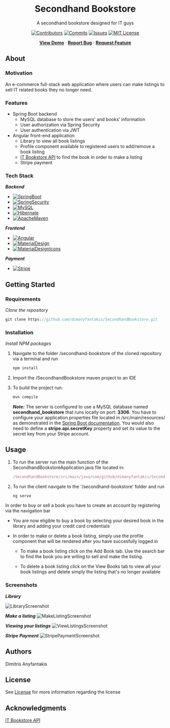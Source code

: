 <div align="center">
  <h1>Secondhand Bookstore</h1>
  <p>
    A secondhand bookstore designed for IT guys
  </p>
  
[![Contributors][contributors-shield]][contributors-url]
[![Commits][commits-shield]][commits-url]
[![Issues][issues-shield]][issues-url]
[![MIT License][license-shield]][license-url]

[**View Demo**][demo-url] · [**Report Bug**][issues-url] · [**Request Feature**][issues-url]

</div>



## About

### Motivation

An e-commerce full-stack web application where users can make listings to sell IT related books they no longer need.

### Features

* Spring Boot backend
    * MySQL database to store the users' and books' information
    * User authorization via Spring Security
    * User authentication via JWT
* Angular front-end application
    * Library to view all book listings
    * Profile component available to registered users to add/remove a book listing
    * [IT Bookstore API][ITBookstoreAPI-url] to find the book in order to make a listing
    * Stripe payment

### Tech Stack

***Backend***

* [![SpringBoot][SpringBoot]][SpringBoot-url]
* [![SpringSecurity][SpringSecurity]][SpringSecurity-url]
* [![MySQL][MySQL]][MySQL-url]
* [![Hibernate][Hibernate]][Hibernate-url]
* [![ApacheMaven][ApacheMaven]][ApacheMaven-url]

***Frontend***

* [![Angular][Angular]][Angular-url]
* [![MaterialDesign][MaterialDesign]][MaterialDesign-url]
* [![MaterialDesignIcons][MaterialDesignIcons]][MaterialDesignIcons-url]

***Payment***

* [![Stripe][Stripe]][Stripe-url]



## Getting Started

### Requirements

_Clone the repository_
```javascript
git clone https://github.com/dimanyfantakis/SecondhandBookstore.git
```

### Installation

*Install NPM packages*

1. Navigate to the folder /secondhand-bookstore of the cloned repository via a terminal and run
    ```javascript
    npm install
    ```

2. Import the /SecondhandBookstore maven project to an IDE

3. To build the project run:
    ```javascript
    mvn compile
    ```
    ***Note:*** The server is configured to use a MySQL database named **secondhand_bookstore** that runs locally on port: **3306**. You have to configure your application.properties file located in /src/main/resources/ as demonstrated in the [Spring Boot documentation][spring-boot-url]. You would also need to define a **stripe.api.secretKey** property and set its value to the secret key from your Stripe account.



## Usage

1. To run the server run the main function of the SecondhandBookstoreApplication.java file located in: 
    ```javascript
    /SecondhandBookstore/src/main/java/com/github/dimanyfantakis/SecondhandBookstore
    ```

2. To run the client navigate to the '/secondhand-bookstore' folder and run
    ```javascript
    ng serve
    ```

In order to buy or sell a book you have to create an account by registering via the navigation bar

* You are now eligible to buy a book by selecting your desired book in the library and adding your credit card credentials

* In order to make or delete a book listing, simply use the profile component that will be rendered after you have succesfully logged in

    * To make a book listing click on the Add Book tab. Use the search bar to find the book you are willing to sell and make the listing.

    * To delete a book listing click on the View Books tab to view all your book listings and delete simply the listing that's no longer available

### Screenshots

***Library***

![LibraryScreenshot][LibraryScreenshot-url]

***Make a listing***
![MakeListingScreenshot][MakeListing-url]

***Viewing your listings***
![ViewListingsScreenshot][ViewListings-url]

***Stripe Payment***
![StripePaymentScreenshot][StripePayment-url]



## Authors

Dimitris Anyfantakis



## License

See [License][license-url] for more information regarding the license



## Acknowledgments

[IT Bookstore API][ITBookstoreAPI-url]



[contributors-shield]: https://img.shields.io/github/contributors/dimanyfantakis/SecondhandBookstore
[contributors-url]: https://github.com/dimanyfantakis/SecondhandBookstore/graphs/contributors
[commits-shield]: https://img.shields.io/github/last-commit/dimanyfantakis/SecondhandBookstore
[commits-url]: https://github.com/dimanyfantakis/SecondhandBookstore/commit/main
[license-shield]: https://img.shields.io/github/license/dimanyfantakis/SecondhandBookstore
[license-url]: https://https://github.com/dimanyfantakis/SecondhandBookstore/blob/main/LICENSE
[issues-shield]: https://img.shields.io/github/issues/dimanyfantakis/SecondhandBookstore
[issues-url]: https://github.com/dimanyfantakis/SecondhandBookstore/issues/
[demo-url]: https://github.com/dimanyfantakis/SecondhandBookstore

[MySQL]: https://img.shields.io/badge/MySQL-4479A1?style=for-the-badge&logo=MySQL&logoColor=white
[MySQL-url]: https://www.mysql.com/
[Angular]: https://img.shields.io/badge/Angular-DD0031?style=for-the-badge&logo=Angular&logoColor=black
[Angular-url]: https://angular.io/
[MaterialDesign]: https://img.shields.io/badge/MaterialDesign-757575?style=for-the-badge&logo=MaterialDesign&logoColor=black
[MaterialDesign-url]: https://material.angular.io/
[SpringBoot]: https://img.shields.io/badge/SpringBoot-6DB33F?style=for-the-badge&logo=SpringBoot&logoColor=black
[SpringBoot-url]: https://spring.io/projects/spring-boot
[SpringSecurity]: https://img.shields.io/badge/SpringSecurity-6DB33F?style=for-the-badge&logo=SpringSecurity&logoColor=black
[SpringSecurity-url]: https://spring.io/projects/spring-security
[Hibernate]: https://img.shields.io/badge/Hibernate-59666C?style=for-the-badge&logo=Hibernate&logoColor=black
[Hibernate-url]: https://hibernate.org/
[MaterialDesignIcons]: https://img.shields.io/badge/MaterialDesignIcons-2196F3?style=for-the-badge&logo=MaterialDesignIcons&logoColor=white
[MaterialDesignIcons-url]: https://materialdesignicons.com/
[Stripe]: https://img.shields.io/badge/Stripe-008CDD?style=for-the-badge&logo=Stripe&logoColor=white
[Stripe-url]: https://stripe.com/en-gb-gr
[ApacheMaven]: https://img.shields.io/badge/ApacheMaven-C71A36?style=for-the-badge&logo=ApacheMaven&logoColor=black
[ApacheMaven-url]: https://maven.apache.org/

[ITBookstoreAPI-url]: https://api.itbook.store/#api-overview
[spring-boot-url]: https://spring.io/guides/gs/accessing-data-mysql/

[LibraryScreenshot-url]: https://drive.google.com/uc?export=view&id=1CQn8BJ8Vn9ru3LejgA1Drdv81t8lYdmH
[MakeListing-url]: https://drive.google.com/uc?export=view&id=1mw2vSy8jjmi_4UGdjJPXiTdEH-iOy2t6
[ViewListings-url]: https://drive.google.com/uc?export=view&id=1A-kmx6BsqdUvNefxVgmfGczK24JLRr9d
[StripePayment-url]: https://drive.google.com/uc?export=view&id=1BuLv0HLxb3LVa3u1fQ-qHwQHgvfw9l8G